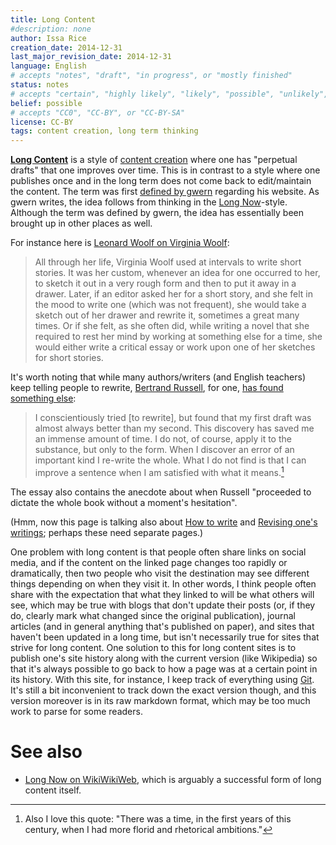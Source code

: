 ```yaml
---
title: Long Content
#description: none
author: Issa Rice
creation_date: 2014-12-31
last_major_revision_date: 2014-12-31
language: English
# accepts "notes", "draft", "in progress", or "mostly finished"
status: notes
# accepts "certain", "highly likely", "likely", "possible", "unlikely", "highly unlikely", "remote", "impossible", "log", "emotional", or "fiction"
belief: possible
# accepts "CC0", "CC-BY", or "CC-BY-SA"
license: CC-BY
tags: content creation, long term thinking
---
```


**[Long Content](http://www.gwern.net/About#long-content)** is a style of [content creation]() where one has "perpetual drafts" that one improves over time.
This is in contrast to a style where one publishes once and in the long term does not come back to edit/maintain the content.
The term was first [defined by gwern](http://www.gwern.net/About#long-content) regarding his website.
As gwern writes, the idea follows from thinking in the [Long Now](!w)-style.
Although the term was defined by gwern, the idea has essentially been brought up in other places as well.

For instance here is [Leonard Woolf on Virginia Woolf](https://ebooks.adelaide.edu.au/w/woolf/virginia/w91h/preface.html):

> All through her life, Virginia Woolf used at intervals to write short stories. It was her custom, whenever an idea for one occurred to her, to sketch it out in a very rough form and then to put it away in a drawer. Later, if an editor asked her for a short story, and she felt in the mood to write one (which was not frequent), she would take a sketch out of her drawer and rewrite it, sometimes a great many times. Or if she felt, as she often did, while writing a novel that she required to rest her mind by working at something else for a time, she would either write a critical essay or work upon one of her sketches for short stories.

It's worth noting that while many authors/writers (and English teachers) keep telling people to rewrite, [Bertrand Russell](!w), for one, [has found something else](http://www.personal.kent.edu/~rmuhamma/Philosophy/RBwritings/howWrite.htm):

> I conscientiously tried [to rewrite], but found that my first draft was almost always better than my second. This discovery has saved me an immense amount of time. I do not, of course, apply it to the substance, but only to the form. When I discover an error of an important kind I re-write the whole. What I do not find is that I can improve a sentence when I am satisfied with what it means.[^florid]

The essay also contains the anecdote about when Russell "proceeded to dictate the whole book without a moment's hesitation".

(Hmm, now this page is talking also about [How to write]() and [Revising one's writings](); perhaps these need separate pages.)

[^florid]: Also I love this quote:
"There was a time, in the first years of this century, when I had more florid and rhetorical ambitions."


One problem with long content is that people often share links on social media, and if the content on the linked page changes too rapidly or dramatically, then two people who visit the destination may see different things depending on when they visit it.
In other words, I think people often share with the expectation that what they linked to will be what others will see, which may be true with blogs that don't update their posts (or, if they do, clearly mark what changed since the original publication), journal articles (and in general anything that's published on paper), and sites that haven't been updated in a long time, but isn't necessarily true for sites that strive for long content.
One solution to this for long content sites is to publish one's site history along with the current version (like Wikipedia) so that it's always possible to go back to how a page was at a certain point in its history.
With this site, for instance, I keep track of everything using [Git]().
It's still a bit inconvenient to track down the exact version though, and this version moreover is in its raw markdown format, which may be too much work to parse for some readers.

# See also

- [Long Now on WikiWikiWeb](http://c2.com/cgi/wiki?LongNow), which is arguably a successful form of long content itself.
